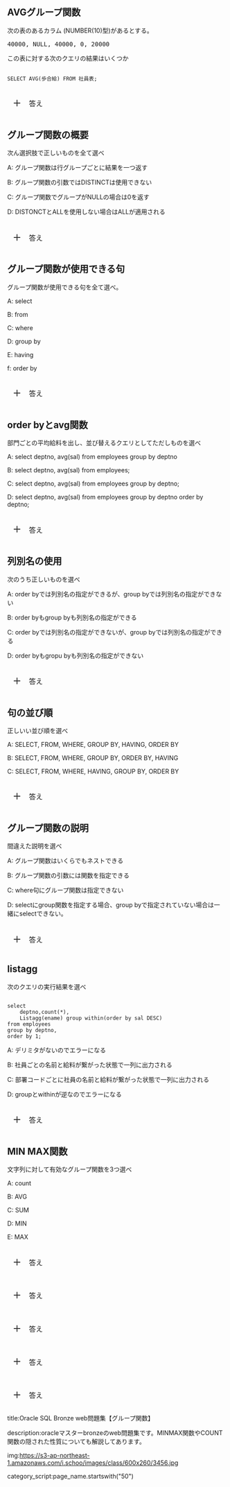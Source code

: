 


## AVGグループ関数

次の表のあるカラム (NUMBER(10)型)があるとする。

<pre>
40000, NULL, 40000, 0, 20000
</pre>


この表に対する次のクエリの結果はいくつか

<pre><code>
SELECT AVG(歩合給) FROM 社員表;
</code></pre>

<h3 class="title">答え</h3>
<div class="box">
  <p>
  A: 2500
  </p>
  <p>
  ポイント：NULLはグループ関数において、ないものとして処理される
  </p>
    <p>
  よって、NULL以外の4つで合計10000を割った2500が答え。
  </p>
</div>






## グループ関数の概要

次ん選択肢で正しいものを全て選べ

A: グループ関数は行グループごとに結果を一つ返す

B: グループ関数の引数ではDISTINCTは使用できない

C: グループ関数でグループがNULLの場合は0を返す

D: DISTONCTとALLを使用しない場合はALLが適用される



<h3 class="title">答え</h3>
<div class="box">
  <p>
  D: DISTONCTとALLを使用しない場合はALLが適用される
  </p>
  <p>
  A: グループ関数は行グループごとに結果を一つ返す
  </p>
    <p>
  Cについては、グループ関数でグループがNULLの場合は無視される
</div>


## グループ関数が使用できる句

グループ関数が使用できる句を全て選べ。

A: select

B: from

C: where

D: group by

E: having

f: order by



<h3 class="title">答え</h3>
<div class="box">
  <p>
  A: select, E: having, f: order by
  </p>
  <p>
  group byでは使えないことに注意
  </p>
    <p>
  
  </p>
</div>



## order byとavg関数

部門ごとの平均給料を出し、並び替えるクエリとしてただしものを選べ

A: select deptno, avg(sal) from employees group by deptno

B: select deptno, avg(sal) from employees;

C: select deptno, avg(sal) from employees group by deptno;

D: select deptno, avg(sal) from employees group by deptno order by deptno;



<h3 class="title">答え</h3>
<div class="box">
  <p>
D: select deptno, avg(sal) from employees group by deptno order by deptno;
  </p>
  <p>
  deptnoでgroup byを行うこと
  </p>
    <p>
  order byでdeptnoを並び替えること
  </p>
  <p>
  最後にavg(sal)で平均を割り出すこと を把握することが大事。
  </p>
</div>



## 列別名の使用

次のうち正しいものを選べ

A: order byでは列別名の指定ができるが、group byでは列別名の指定ができない

B: order byもgroup byも列別名の指定ができる

C: order byでは列別名の指定ができないが、group byでは列別名の指定ができる

D: order byもgropu byも列別名の指定ができない


<h3 class="title">答え</h3>
<div class="box">
  <p>
A: order byでは列別名の指定ができるが、group byでは列別名の指定ができない
  </p>
  <p>
  group byでは正式な指定しか受け付けない
  </p>
    <p>
  order byでは列別名の指定も、selectの一による指定もできる。
  </p>
</div>


## 句の並び順

正しいい並び順を選べ

A: SELECT, FROM, WHERE, GROUP BY, HAVING, ORDER BY

B: SELECT, FROM, WHERE, GROUP BY, ORDER BY, HAVING

C: SELECT, FROM, WHERE, HAVING, GROUP BY, ORDER BY



<h3 class="title">答え</h3>
<div class="box">
  <p>
A: SELECT, FROM, WHERE, GROUP BY, HAVING, ORDER BY
  </p>
  <p>
C: SELECT, FROM, WHERE, HAVING, GROUP BY, ORDER BY

  </p>
    <p>
group byとhavingは入れ替えることが可能
  </p>
</div>


## グループ関数の説明

間違えた説明を選べ

A: グループ関数はいくらでもネストできる

B: グループ関数の引数には関数を指定できる

C: where句にグループ関数は指定できない

D: selectにgroup関数を指定する場合、group byで指定されていない場合は一緒にselectできない。


<h3 class="title">答え</h3>
<div class="box">
  <p>
A: グループ関数はいくらでもネストできる
  </p>
  <p>
  B-Dは全て正しい
  </p>
    <p>
  グループ関数は最大2回までネストできる。
  </p>
</div>



## listagg

次のクエリの実行結果を選べ

<pre><code>
select 
    deptno,count(*),
    Listagg(ename) group within(order by sal DESC)
from employees
group by deptno,
order by 1;
</code></pre>

A: デリミタがないのでエラーになる

B: 社員ごとの名前と給料が繋がった状態で一列に出力される

C: 部署コードごとに社員の名前と給料が繋がった状態で一列に出力される

D: groupとwithinが逆なのでエラーになる




<h3 class="title">答え</h3>
<div class="box">
  <p>
    D: groupとwithinが逆なのでエラーになる
  </p>
  <p>
    within group(order by sal DESC)が正しい順番
  </p>
    <p>
  
  </p>
</div>


## MIN MAX関数

文字列に対して有効なグループ関数を3つ選べ

A: count

B: AVG

C: SUM

D: MIN

E: MAX

<h3 class="title">答え</h3>
<div class="box">
  <p>
A: count、D: MIN、E: MAX
  </p>
  <p>
  MIN,MAXは文字数を見て最もXXなものを返す。
  </p>
    <p>
  
  </p>
</div>


<h3 class="title">答え</h3>
<div class="box">
  <p>

  </p>
  <p>
  
  </p>
    <p>
  
  </p>
</div>


<h3 class="title">答え</h3>
<div class="box">
  <p>

  </p>
  <p>
  
  </p>
    <p>
  
  </p>
</div>


<h3 class="title">答え</h3>
<div class="box">
  <p>

  </p>
  <p>
  
  </p>
    <p>
  
  </p>
</div>


<h3 class="title">答え</h3>
<div class="box">
  <p>

  </p>
  <p>
  
  </p>
    <p>
  
  </p>
</div>





<script src="https://code.jquery.com/jquery-3.4.1.min.js" integrity="sha256-CSXorXvZcTkaix6Yvo6HppcZGetbYMGWSFlBw8HfCJo=" crossorigin="anonymous"></script>




<script>
//アコーディオンをクリックした時の動作
$('.title').on('click', function() {//タイトル要素をクリックしたら
  var findElm = $(this).next(".box");//直後のアコーディオンを行うエリアを取得し
  $(findElm).slideToggle();//アコーディオンの上下動作
    
  if($(this).hasClass('close')){//タイトル要素にクラス名closeがあれば
    $(this).removeClass('close');//クラス名を除去し
  }else{//それ以外は
    $(this).addClass('close');//クラス名closeを付与
  }
});

//ページが読み込まれた際にopenクラスをつけ、openがついていたら開く動作※不必要なら下記全て削除
$(window).on('load', function(){
  $('.accordion-area li:first-of-type section').addClass("open"); //accordion-areaのはじめのliにあるsectionにopenクラスを追加
  $(".open").each(function(index, element){ //openクラスを取得
    var Title =$(element).children('.title'); //openクラスの子要素のtitleクラスを取得
    $(Title).addClass('close');       //タイトルにクラス名closeを付与し
    var Box =$(element).children('.box'); //openクラスの子要素boxクラスを取得
    $(Box).slideDown(500);          //アコーディオンを開く
  });
});
</script>

<style>
@charset "UTF-8";

/*==================================================
アコーディオンのためのcss
===================================*/

/*アコーディオン全体*/
.accordion-area{
    list-style: none;
    width: 96%;
    max-width: 900px;
    margin:0 auto;
}

.accordion-area li{
    margin: 10px 0;
}

.accordion-area section {
  border: 1px solid #ccc;
}

/*アコーディオンタイトル*/
.title {
    position: relative;/*+マークの位置基準とするためrelative指定*/
    cursor: pointer;
    font-size:1rem;
    font-weight: normal;
    padding: 3% 3% 3% 50px;
    transition: all .5s ease;
}

/*アイコンの＋と×*/
.title::before,
.title::after{
    position: absolute;
    content:'';
    width: 15px;
    height: 2px;
    background-color: #333;
    
}
.title::before{
    top:48%;
    left: 15px;
    transform: rotate(0deg);
    
}
.title::after{    
    top:48%;
    left: 15px;
    transform: rotate(90deg);

}
/*　closeというクラスがついたら形状変化　*/
.title.close::before{
  transform: rotate(45deg);
}

.title.close::after{
  transform: rotate(-45deg);
}

/*アコーディオンで現れるエリア*/
.box {
    display: none;/*はじめは非表示*/
    background: #f3f3f3;
  margin:0 3% 3% 3%;
    padding: 3%;
}

</style>





title:Oracle SQL Bronze web問題集【グループ関数】

description:oracleマスターbronzeのweb問題集です。MINMAX関数やCOUNT関数の隠された性質についても解説してあります。

img:https://s3-ap-northeast-1.amazonaws.com/i.schoo/images/class/600x260/3456.jpg

category_script:page_name.startswith("50")





